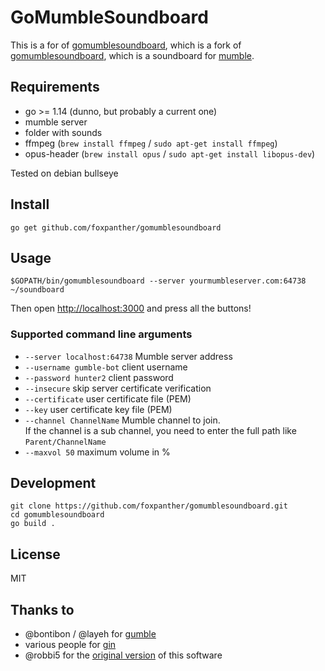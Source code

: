 # GoMumbleSoundboard
This is a for of [gomumblesoundboard](https://github.com/feuerrot/gomumblesoundboard), which is a fork of [gomumblesoundboard](https://github.com/robbi5/gomumblesoundboard), which is a soundboard for [mumble](https://www.mumble.info/).

## Requirements
* go >= 1.14 (dunno, but probably a current one)
* mumble server
* folder with sounds
* ffmpeg (`brew install ffmpeg` / `sudo apt-get install ffmpeg`)
* opus-header (`brew install opus` / `sudo apt-get install libopus-dev`)

Tested on debian bullseye

## Install
```
go get github.com/foxpanther/gomumblesoundboard
```

## Usage
```
$GOPATH/bin/gomumblesoundboard --server yourmumbleserver.com:64738 ~/soundboard
```

Then open [http://localhost:3000](http://localhost:3000) and press all the buttons!

### Supported command line arguments
* `--server localhost:64738` Mumble server address
* `--username gumble-bot` client username
* `--password hunter2` client password
* `--insecure` skip server certificate verification
* `--certificate` user certificate file (PEM)
* `--key` user certificate key file (PEM)
* `--channel ChannelName` Mumble channel to join.  
  If the channel is a sub channel, you need to enter the full path like `Parent/ChannelName`
* `--maxvol 50` maximum volume in %

## Development
```
git clone https://github.com/foxpanther/gomumblesoundboard.git
cd gomumblesoundboard
go build .
```

## License
MIT

## Thanks to
* @bontibon / @layeh for [gumble](https://github.com/layeh/gumble)
* various people for [gin](https://github.com/gin-gonic/gin)
* @robbi5 for the [original version](https://github.com/robbi5/gomumblesoundboard) of this software
